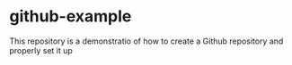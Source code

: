 # github-example
This repository is a demonstratio of how to create a Github repository and properly set it up
